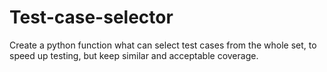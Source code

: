 # Test-case-selector
Create a python function what can select test cases from the whole set, to speed up testing, but keep similar and acceptable coverage.
